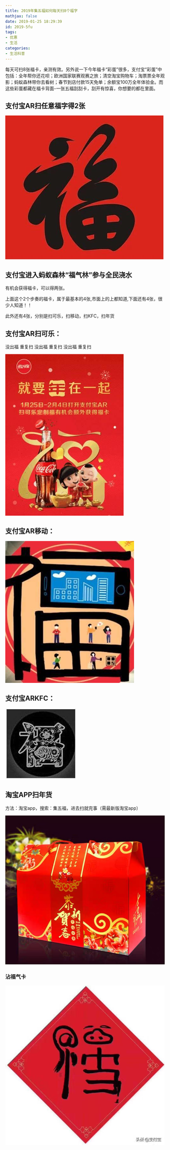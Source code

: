 ```yaml
---
title: 2019年集五福如何每天扫8个福字
mathjax: false
date: 2019-01-25 18:29:39
id: 2019-5fu
tags:
- 优惠
- 生活
categories:
- 生活科普
---
```


每天可扫8张福卡，亲测有效。另外说一下今年福卡“彩蛋”很多，支付宝“彩蛋”中包括：全年帮你还花呗；欧洲国家联赛观赛之旅；清空淘宝购物车；淘票票全年观影；蚂蚁森林带你去看树；春节到店付款15天免单；余额宝100万全年体验金。而这些彩蛋都藏在福卡背面-一张五福刮刮卡，刮开有惊喜，你想要的都在里面。

<!---more--->

## 支付宝AR扫任意福字得2张

![](https://raw.githubusercontent.com/zzhm/zzhm.github.io/images/hexo/3b3009d97cf547178ab3826d24f2f9c9.jpg)

## 支付宝进入蚂蚁森林“福气林”参与全民浇水

有机会获得福卡，可以得两张。

上面这个2个步奏的福卡，属于最基本的4张,市面上的上都知道,下面还有4张，很少人知道！！

此外还有4张，分别是扫可乐，扫移动，扫KFC，扫年货

## 支付宝AR扫可乐：

没出福 重复扫 没出福 重复扫 没出福 重复扫

![](https://raw.githubusercontent.com/zzhm/zzhm.github.io/images/hexo/9ae461c359784e539799f4bbc68826b3.jpg)

## 支付宝AR移动：

![](https://raw.githubusercontent.com/zzhm/zzhm.github.io/images/hexo/c0cabd7711c94c708846437d691a40a0.jpg)

## 支付宝ARKFC：

![](https://raw.githubusercontent.com/zzhm/zzhm.github.io/images/hexo/39b098b174134cda9f95daf07c33f081.jpg)

## 淘宝APP扫年货

方法：淘宝app，搜索：集五福，进去扫就完事（需最新版淘宝app）

![](https://raw.githubusercontent.com/zzhm/zzhm.github.io/images/hexo/1548412563474.png)



### 沾福气卡

![](https://raw.githubusercontent.com/zzhm/zzhm.github.io/images/hexo/1548662893024.png)